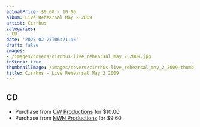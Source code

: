 ```yaml
---
actualPrice: $9.60 - 10.00
album: Live Rehearsal May 2 2009
artist: Cirrhus
categories:
- CD
date: '2025-02-25T06:21:46'
draft: false
images:
- /images/covers/cirrhus-live_rehearsal_may_2_2009.jpg
inStock: true
thumbnailImage: /images/covers/cirrhus-live_rehearsal_may_2_2009-thumb.jpg
title: Cirrhus - Live Rehearsal May 2 2009
---
```


## CD
* Purchase from [CW Productions](https://shop.cwproductions.net/products/cirrhus-live-rehearsal-may-2-2009-cd) for $10.00
* Purchase from [NWN Productions](http://shop.nwnprod.com/index.php?route=product/product&path=93&product_id=47595&sort=pd.name&order=ASC) for $9.60

